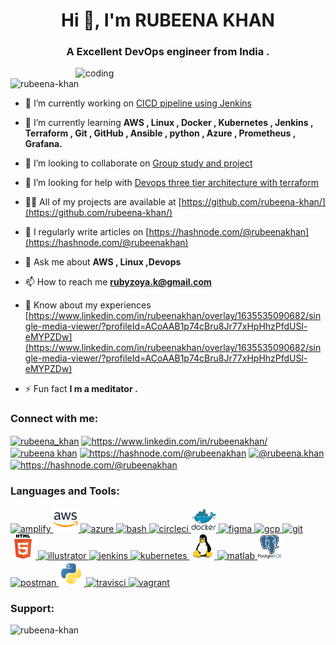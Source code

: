 <h1 align="center">Hi 👋, I'm RUBEENA KHAN</h1>
<h3 align="center">A Excellent DevOps engineer from India .</h3>

<img align="right" alt="coding" width="400" src="https://user-images.githubusercontent.com/59734313/157189039-c09b3e38-9f42-42c0-ab54-14f1574190a7.gif" >

<p align="left"> <img src="https://komarev.com/ghpvc/?username=rubeena-khan&label=Profile%20views&color=0e75b6&style=flat" alt="rubeena-khan" /> </p>

- 🔭 I’m currently working on [CICD pipeline using Jenkins](https://github.com/rubeena-khan/jenkins-project)

- 🌱 I’m currently learning **AWS , Linux , Docker , Kubernetes , Jenkins , Terraform , Git , GitHub , Ansible , python , Azure , Prometheus , Grafana.**

- 👯 I’m looking to collaborate on [Group study and project](https://github.com/rubeena-khan/DEDICATED_DevOps)

- 🤝 I’m looking for help with [Devops three tier architecture with terraform](https://www.youtube.com/watch?v=b36pV488lh8)

- 👨‍💻 All of my projects are available at [https://github.com/rubeena-khan/](https://github.com/rubeena-khan/)

- 📝 I regularly write articles on [https://hashnode.com/@rubeenakhan](https://hashnode.com/@rubeenakhan)

- 💬 Ask me about **AWS , Linux ,Devops**

- 📫 How to reach me **rubyzoya.k@gmail.com**

- 📄 Know about my experiences [https://www.linkedin.com/in/rubeenakhan/overlay/1635535090682/single-media-viewer/?profileId=ACoAAB1p74cBru8Jr77xHpHhzPfdUSl-eMYPZDw](https://www.linkedin.com/in/rubeenakhan/overlay/1635535090682/single-media-viewer/?profileId=ACoAAB1p74cBru8Jr77xHpHhzPfdUSl-eMYPZDw)

- ⚡ Fun fact **I m a meditator .**

<h3 align="left">Connect with me:</h3>
<p align="left">
<a href="https://dev.to/rubeena_khan" target="blank"><img align="center" src="https://raw.githubusercontent.com/rahuldkjain/github-profile-readme-generator/master/src/images/icons/Social/devto.svg" alt="rubeena_khan" height="30" width="40" /></a>
<a href="https://linkedin.com/in/https://www.linkedin.com/in/rubeenakhan/" target="blank"><img align="center" src="https://raw.githubusercontent.com/rahuldkjain/github-profile-readme-generator/master/src/images/icons/Social/linked-in-alt.svg" alt="https://www.linkedin.com/in/rubeenakhan/" height="30" width="40" /></a>
<a href="https://stackoverflow.com/users/rubeena khan" target="blank"><img align="center" src="https://raw.githubusercontent.com/rahuldkjain/github-profile-readme-generator/master/src/images/icons/Social/stack-overflow.svg" alt="rubeena khan" height="30" width="40" /></a>
<a href="https://hashnode.com/https://hashnode.com/@rubeenakhan" target="blank"><img align="center" src="https://raw.githubusercontent.com/rahuldkjain/github-profile-readme-generator/master/src/images/icons/Social/hashnode.svg" alt="https://hashnode.com/@rubeenakhan" height="30" width="40" /></a>
<a href="https://medium.com/@rubeena.khan" target="blank"><img align="center" src="https://raw.githubusercontent.com/rahuldkjain/github-profile-readme-generator/master/src/images/icons/Social/medium.svg" alt="@rubeena.khan" height="30" width="40" /></a>
<a href="/https://hashnode.com/@rubeenakhan" target="blank"><img align="center" src="https://raw.githubusercontent.com/rahuldkjain/github-profile-readme-generator/master/src/images/icons/Social/rss.svg" alt="https://hashnode.com/@rubeenakhan" height="30" width="40" /></a>
</p>

<h3 align="left">Languages and Tools:</h3>
<p align="left"> <a href="https://aws.amazon.com/amplify/" target="_blank" rel="noreferrer"> <img src="https://docs.amplify.aws/assets/logo-dark.svg" alt="amplify" width="40" height="40"/> </a> <a href="https://aws.amazon.com" target="_blank" rel="noreferrer"> <img src="https://raw.githubusercontent.com/devicons/devicon/master/icons/amazonwebservices/amazonwebservices-original-wordmark.svg" alt="aws" width="40" height="40"/> </a> <a href="https://azure.microsoft.com/en-in/" target="_blank" rel="noreferrer"> <img src="https://www.vectorlogo.zone/logos/microsoft_azure/microsoft_azure-icon.svg" alt="azure" width="40" height="40"/> </a> <a href="https://www.gnu.org/software/bash/" target="_blank" rel="noreferrer"> <img src="https://www.vectorlogo.zone/logos/gnu_bash/gnu_bash-icon.svg" alt="bash" width="40" height="40"/> </a> <a href="https://circleci.com" target="_blank" rel="noreferrer"> <img src="https://www.vectorlogo.zone/logos/circleci/circleci-icon.svg" alt="circleci" width="40" height="40"/> </a> <a href="https://www.docker.com/" target="_blank" rel="noreferrer"> <img src="https://raw.githubusercontent.com/devicons/devicon/master/icons/docker/docker-original-wordmark.svg" alt="docker" width="40" height="40"/> </a> <a href="https://www.figma.com/" target="_blank" rel="noreferrer"> <img src="https://www.vectorlogo.zone/logos/figma/figma-icon.svg" alt="figma" width="40" height="40"/> </a> <a href="https://cloud.google.com" target="_blank" rel="noreferrer"> <img src="https://www.vectorlogo.zone/logos/google_cloud/google_cloud-icon.svg" alt="gcp" width="40" height="40"/> </a> <a href="https://git-scm.com/" target="_blank" rel="noreferrer"> <img src="https://www.vectorlogo.zone/logos/git-scm/git-scm-icon.svg" alt="git" width="40" height="40"/> </a> <a href="https://www.w3.org/html/" target="_blank" rel="noreferrer"> <img src="https://raw.githubusercontent.com/devicons/devicon/master/icons/html5/html5-original-wordmark.svg" alt="html5" width="40" height="40"/> </a> <a href="https://www.adobe.com/in/products/illustrator.html" target="_blank" rel="noreferrer"> <img src="https://www.vectorlogo.zone/logos/adobe_illustrator/adobe_illustrator-icon.svg" alt="illustrator" width="40" height="40"/> </a> <a href="https://www.jenkins.io" target="_blank" rel="noreferrer"> <img src="https://www.vectorlogo.zone/logos/jenkins/jenkins-icon.svg" alt="jenkins" width="40" height="40"/> </a> <a href="https://kubernetes.io" target="_blank" rel="noreferrer"> <img src="https://www.vectorlogo.zone/logos/kubernetes/kubernetes-icon.svg" alt="kubernetes" width="40" height="40"/> </a> <a href="https://www.linux.org/" target="_blank" rel="noreferrer"> <img src="https://raw.githubusercontent.com/devicons/devicon/master/icons/linux/linux-original.svg" alt="linux" width="40" height="40"/> </a> <a href="https://www.mathworks.com/" target="_blank" rel="noreferrer"> <img src="https://upload.wikimedia.org/wikipedia/commons/2/21/Matlab_Logo.png" alt="matlab" width="40" height="40"/> </a> <a href="https://www.postgresql.org" target="_blank" rel="noreferrer"> <img src="https://raw.githubusercontent.com/devicons/devicon/master/icons/postgresql/postgresql-original-wordmark.svg" alt="postgresql" width="40" height="40"/> </a> <a href="https://postman.com" target="_blank" rel="noreferrer"> <img src="https://www.vectorlogo.zone/logos/getpostman/getpostman-icon.svg" alt="postman" width="40" height="40"/> </a> <a href="https://www.python.org" target="_blank" rel="noreferrer"> <img src="https://raw.githubusercontent.com/devicons/devicon/master/icons/python/python-original.svg" alt="python" width="40" height="40"/> </a> <a href="https://travis-ci.org" target="_blank" rel="noreferrer"> <img src="https://www.vectorlogo.zone/logos/travis-ci/travis-ci-icon.svg" alt="travisci" width="40" height="40"/> </a> <a href="https://www.vagrantup.com/" target="_blank" rel="noreferrer"> <img src="https://www.vectorlogo.zone/logos/vagrantup/vagrantup-icon.svg" alt="vagrant" width="40" height="40"/> </a> </p>

<h3 align="left">Support:</h3>
<p><a href="https://www.buymeacoffee.com/rubeena-khan"> <img align="left" src="https://cdn.buymeacoffee.com/buttons/v2/default-yellow.png" height="50" width="210" alt="rubeena-khan" /></a></p><br><br>
